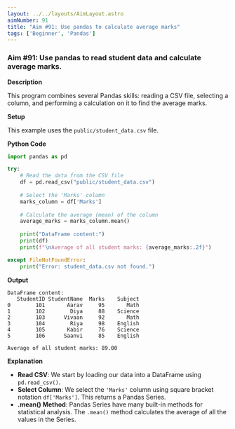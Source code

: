 ```yaml
---
layout: ../../layouts/AimLayout.astro
aimNumber: 91
title: "Aim #91: Use pandas to calculate average marks"
tags: ['Beginner', 'Pandas']
---
```


### Aim #91: Use pandas to read student data and calculate average marks.

**Description**

This program combines several Pandas skills: reading a CSV file, selecting a column, and performing a calculation on it to find the average marks.

**Setup**

This example uses the `public/student_data.csv` file.

**Python Code**

```python
import pandas as pd

try:
    # Read the data from the CSV file
    df = pd.read_csv("public/student_data.csv")
    
    # Select the 'Marks' column
    marks_column = df['Marks']
    
    # Calculate the average (mean) of the column
    average_marks = marks_column.mean()
    
    print("DataFrame content:")
    print(df)
    print(f"\nAverage of all student marks: {average_marks:.2f}")

except FileNotFoundError:
    print("Error: student_data.csv not found.")
```

**Output**

```text
DataFrame content:
   StudentID StudentName  Marks    Subject
0        101       Aarav     95       Math
1        102        Diya     88    Science
2        103      Vivaan     92       Math
3        104        Riya     98    English
4        105       Kabir     76    Science
5        106      Saanvi     85    English

Average of all student marks: 89.00
```

**Explanation**

- **Read CSV**: We start by loading our data into a DataFrame using `pd.read_csv()`.
- **Select Column**: We select the `'Marks'` column using square bracket notation `df['Marks']`. This returns a Pandas Series.
- **.mean() Method**: Pandas Series have many built-in methods for statistical analysis. The `.mean()` method calculates the average of all the values in the Series.
